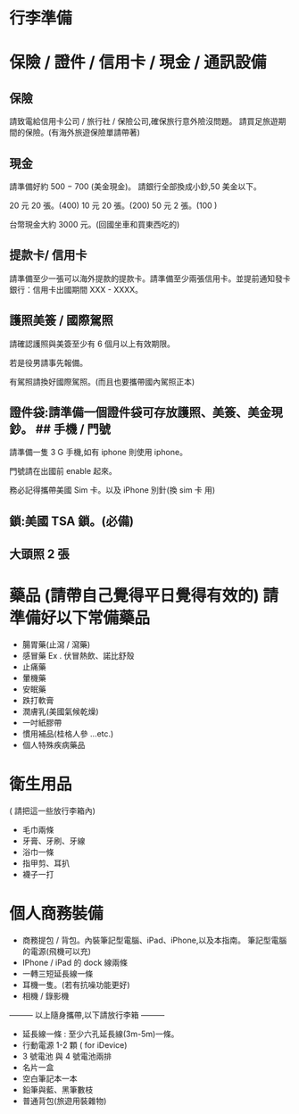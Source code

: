 # 行李準備


# 保險 / 證件 / 信用卡 / 現金 / 通訊設備

## 保險

請致電給信用卡公司 / 旅行社 / 保險公司,確保旅行意外險沒問題。 請買足旅遊期間的保險。(有海外旅遊保險單請帶著)

## 現金

請準備好約 500 − 700 (美金現金)。 請銀行全部換成小鈔,50 美金以下。

20 元 20 張。(400) 10 元 20 張。(200) 50 元 2 張。(100 )

台幣現金大約 3000 元。(回國坐車和買東西吃的)

## 提款卡/ 信用卡

請準備至少一張可以海外提款的提款卡。請準備至少兩張信用卡。並提前通知發卡銀行：信用卡出國期間 XXX - XXXX。

## 護照美簽 / 國際駕照

請確認護照與美簽至少有 6 個月以上有效期限。

若是役男請事先報備。

有駕照請換好國際駕照。(而且也要攜帶國內駕照正本)

## 證件袋:請準備一個證件袋可存放護照、美簽、美金現鈔。 ## 手機 / 門號

請準備一隻 3 G 手機,如有 iphone 則使用 iphone。

門號請在出國前 enable 起來。

務必記得攜帶美國 Sim 卡。以及 iPhone 別針(換 sim 卡 用)

## 鎖:美國 TSA 鎖。(必備) 

## 大頭照 2 張

# 藥品 (請帶自己覺得平日覺得有效的) 請準備好以下常備藥品

* 腸胃藥(止瀉 / 瀉藥)
* 感冒藥 Ex . 伏冒熱飲、諾比舒殼 
* 止痛藥
* 暈機藥
* 安眠藥
* 跌打軟膏
* 潤膚乳(美國氣候乾燥)
* 一吋紙膠帶
* 慣用補品(桂格人參 ...etc.)
* 個人特殊疾病藥品
# 衛生用品
( 請把這一些放行李箱內)
* 毛巾兩條
* 牙膏、牙刷、牙線 
* 浴巾一條
* 指甲剪、耳扒
* 襪子一打


# 個人商務裝備

* 商務提包 / 背包。內裝筆記型電腦、iPad、iPhone,以及本指南。 筆記型電腦的電源(飛機可以充)
* IPhone / iPad 的 dock 線兩條
* 一轉三短延長線一條
* 耳機一隻。(若有抗噪功能更好) 
* 相機 / 錄影機

——— 以上隨身攜帶,以下請放行李箱 ———

* 延長線一條 : 至少六孔延長線(3m-5m)一條。 
* 行動電源 1-2 顆 ( for iDevice)
* 3 號電池 與 4 號電池兩排
* 名片一盒
* 空白筆記本一本
* 鉛筆與藍、黑筆數枝
* 普通背包(旅遊用裝雜物)